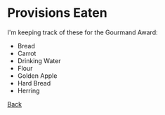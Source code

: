 # Provisions Eaten

I'm keeping track of these for the Gourmand Award:

- Bread
- Carrot
- Drinking Water
- Flour
- Golden Apple
- Hard Bread
- Herring

[Back](README.md)